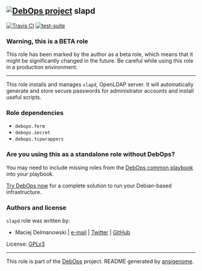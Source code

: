 ## [![DebOps project](http://debops.org/images/debops-small.png)](http://debops.org) slapd

[![Travis CI](http://img.shields.io/travis/debops/ansible-slapd.svg?style=flat)](http://travis-ci.org/debops/ansible-slapd) [![test-suite](http://img.shields.io/badge/test--suite-ansible--slapd-blue.svg?style=flat)](https://github.com/debops/test-suite/tree/master/ansible-slapd/) 
### Warning, this is a BETA role

This role has been marked by the author as a beta role, which means that it
might be significantly changed in the future. Be careful while using this role
in a production environment.

***

This role installs and manages `slapd`, OpenLDAP server. It will
automatically generate and store secure passwords for administrator
accounts and install useful scripts.


### Role dependencies

- `debops.ferm`
- `debops.secret`
- `debops.tcpwrappers`

### Are you using this as a standalone role without DebOps?

You may need to include missing roles from the [DebOps common
playbook](https://github.com/debops/debops-playbooks/blob/master/playbooks/common.yml)
into your playbook.

[Try DebOps now](https://github.com/debops/debops) for a complete solution to run your Debian-based infrastructure.





### Authors and license

`slapd` role was written by:
- Maciej Delmanowski | [e-mail](mailto:drybjed@gmail.com) | [Twitter](https://twitter.com/drybjed) | [GitHub](https://github.com/drybjed)

License: [GPLv3](https://tldrlegal.com/license/gnu-general-public-license-v3-%28gpl-3%29)

***

This role is part of the [DebOps](http://debops.org/) project. README generated by [ansigenome](https://github.com/nickjj/ansigenome/).
